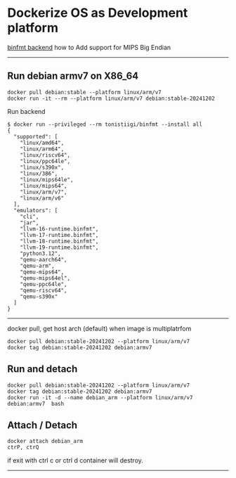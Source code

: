 # Dockerize OS as Development platform

[binfmt backend](https://github.com/tonistiigi/binfmt)
how to Add support for MIPS Big Endian 

---

## Run debian armv7 on X86_64

```
docker pull debian:stable --platform linux/arm/v7
docker run -it --rm --platform linux/arm/v7 debian:stable-20241202
```

Run backend
```
$ docker run --privileged --rm tonistiigi/binfmt --install all
{
  "supported": [
    "linux/amd64",
    "linux/arm64",
    "linux/riscv64",
    "linux/ppc64le",
    "linux/s390x",
    "linux/386",
    "linux/mips64le",
    "linux/mips64",
    "linux/arm/v7",
    "linux/arm/v6"
  ],
  "emulators": [
    "cli",
    "jar",
    "llvm-16-runtime.binfmt",
    "llvm-17-runtime.binfmt",
    "llvm-18-runtime.binfmt",
    "llvm-19-runtime.binfmt",
    "python3.12",
    "qemu-aarch64",
    "qemu-arm",
    "qemu-mips64",
    "qemu-mips64el",
    "qemu-ppc64le",
    "qemu-riscv64",
    "qemu-s390x"
  ]
}

```
---

docker pull, get host arch (default) when image is multiplatrfom                                                                          
```
docker pull debian:stable-20241202 --platform linux/arm/v7
docker tag debian:stable-20241202 debian:armv7
```

## Run and detach

```
docker pull debian:stable-20241202 --platform linux/arm/v7
docker tag debian:stable-20241202 debian:armv7
docker run -it -d --name debian_arm --platform linux/arm/v7 debian:armv7  bash
```

## Attach / Detach
```
docker attach debian_arm
ctrP, ctrQ
```
if exit with ctrl c or ctrl d container will destroy.


---

